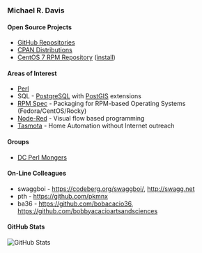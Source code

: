 ### Michael R. Davis

#### Open Source Projects
- [GitHub Repositories](https://github.com/mrdvt92?tab=repositories&type=source)
- [CPAN Distributions](https://metacpan.org/author/MRDVT)
- [CentOS 7 RPM Repository](http://linux.davisnetworks.com/el7/) ([install](http://linux.davisnetworks.com/el7/updates/mrdvt92-release-8-2.el7.mrdvt92.noarch.rpm))

#### Areas of Interest
- [Perl](https://www.perl.org/)
- SQL - [PostgreSQL](https://www.postgresql.org/) with [PostGIS](https://postgis.net/) extensions
- [RPM Spec](https://rpm-packaging-guide.github.io/) - Packaging for RPM-based Operating Systems (Fedora/CentOS/Rocky)
- [Node-Red](https://nodered.org/about/) - Visual flow based programming
- [Tasmota](https://tasmota.github.io/docs/About/) - Home Automation without Internet outreach

#### Groups
- [DC Perl Mongers](http://dc.pm.org/)

#### On-Line Colleagues
- swaggboi - https://codeberg.org/swaggboi/, http://swagg.net
- pth - https://github.com/pkmnx
- ba36 - https://github.com/bobacacio36, https://github.com/bobbyacacioartsandsciences

#### GitHub Stats

![GitHub Stats](https://github-readme-stats.vercel.app/api?username=mrdvt92&show_icons=true&hide_title=true)
